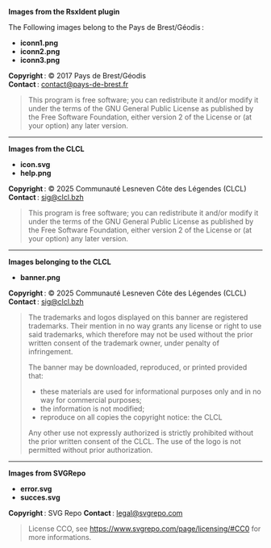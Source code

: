 **Images from the RsxIdent plugin**

The Following images belong to the Pays de Brest/Géodis :

- **iconn1.png**
- **iconn2.png**
- **iconn3.png**

**Copyright** : © 2017 Pays de Brest/Géodis  
**Contact** : contact@pays-de-brest.fr

> This program is free software; you can redistribute it and/or modify it under the terms of the GNU General Public License as published by the Free Software Foundation, either version 2 of the License or (at your option) any later version.


---

**Images from the CLCL**

- **icon.svg**
- **help.png**

**Copyright** : © 2025 Communauté Lesneven Côte des Légendes (CLCL)   
**Contact** : sig@clcl.bzh

> This program is free software; you can redistribute it and/or modify it under the terms of the GNU General Public License as published by the Free Software Foundation, either version 2 of the License or (at your option) any later version.


---

**Images belonging to the CLCL**

- **banner.png**

**Copyright** : © 2025 Communauté Lesneven Côte des Légendes (CLCL)  
**Contact** : sig@clcl.bzh

> The trademarks and logos displayed on this banner are registered trademarks. Their mention in no way grants any license or right to use said trademarks, which therefore may not be used without the prior written consent of the trademark owner, under penalty of infringement.
>
> The banner may be downloaded, reproduced, or printed provided that:
>
> * these materials are used for informational purposes only and in no way for commercial purposes;
> * the information is not modified;
> * reproduce on all copies the copyright notice: the CLCL 
>
> Any other use not expressly authorized is strictly prohibited without the prior written consent of the CLCL. The use of the logo is not permitted without prior authorization.

---

**Images from SVGRepo**

- **error.svg**
- **succes.svg**

**Copyright** : SVG Repo
**Contact** : legal@svgrepo.com

> License CCO, see https://www.svgrepo.com/page/licensing/#CC0 for more informations.